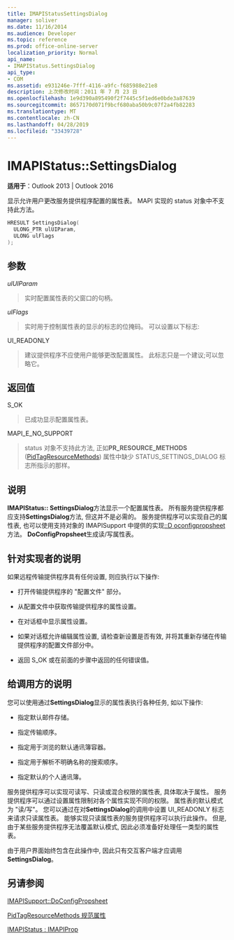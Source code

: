 ```yaml
---
title: IMAPIStatusSettingsDialog
manager: soliver
ms.date: 11/16/2014
ms.audience: Developer
ms.topic: reference
ms.prod: office-online-server
localization_priority: Normal
api_name:
- IMAPIStatus.SettingsDialog
api_type:
- COM
ms.assetid: e931246e-7fff-4116-a9fc-f685988e21e8
description: 上次修改时间：2011 年 7 月 23 日
ms.openlocfilehash: 1e9d390a895490f2f7445c5f1ed6e0bde3a87639
ms.sourcegitcommit: 8657170d071f9bcf680aba50b9c07f2a4fb82283
ms.translationtype: MT
ms.contentlocale: zh-CN
ms.lasthandoff: 04/28/2019
ms.locfileid: "33439728"
---
```

# <a name="imapistatussettingsdialog"></a>IMAPIStatus::SettingsDialog

  
  
**适用于**：Outlook 2013 | Outlook 2016 
  
显示允许用户更改服务提供程序配置的属性表。 MAPI 实现的 status 对象中不支持此方法。
  
```cpp
HRESULT SettingsDialog(
  ULONG_PTR ulUIParam,
  ULONG ulFlags
);
```

## <a name="parameters"></a>参数

 _ulUIParam_
  
> 实时配置属性表的父窗口的句柄。
    
 _ulFlags_
  
> 实时用于控制属性表的显示的标志的位掩码。 可以设置以下标志:
    
UI_READONLY 
  
> 建议提供程序不应使用户能够更改配置属性。 此标志只是一个建议;可以忽略它。
    
## <a name="return-value"></a>返回值

S_OK 
  
> 已成功显示配置属性表。
    
MAPI_E_NO_SUPPORT 
  
> status 对象不支持此方法, 正如**PR_RESOURCE_METHODS** ([PidTagResourceMethods](pidtagresourcemethods-canonical-property.md)) 属性中缺少 STATUS_SETTINGS_DIALOG 标志所指示的那样。
    
## <a name="remarks"></a>说明

**IMAPIStatus:: SettingsDialog**方法显示一个配置属性表。 所有服务提供程序都应支持**SettingsDialog**方法, 但这并不是必需的。 服务提供程序可以实现自己的属性表, 也可以使用支持对象的 IMAPISupport 中提供的实现[::D oconfigpropsheet](imapisupport-doconfigpropsheet.md)方法。 **DoConfigPropsheet**生成读/写属性表。 
  
## <a name="notes-to-implementers"></a>针对实现者的说明

如果远程传输提供程序具有任何设置, 则应执行以下操作:
  
- 打开传输提供程序的 "配置文件" 部分。
    
- 从配置文件中获取传输提供程序的属性设置。
    
- 在对话框中显示属性设置。
    
- 如果对话框允许编辑属性设置, 请检查新设置是否有效, 并将其重新存储在传输提供程序的配置文件部分中。
    
- 返回 S_OK 或在前面的步骤中返回的任何错误值。
    
## <a name="notes-to-callers"></a>给调用方的说明

您可以使用通过**SettingsDialog**显示的属性表执行各种任务, 如以下操作: 
  
- 指定默认邮件存储。
    
- 指定传输顺序。
    
- 指定用于浏览的默认通讯簿容器。
    
- 指定用于解析不明确名称的搜索顺序。
    
- 指定默认的个人通讯簿。
    
服务提供程序可以实现可读写、只读或混合权限的属性表, 具体取决于属性。 服务提供程序可以通过设置属性限制对各个属性实现不同的权限。 属性表的默认模式为 "读/写"。 您可以通过在对**SettingsDialog**的调用中设置 UI_READONLY 标志来请求只读属性表。 能够实现只读属性表的服务提供程序可以执行此操作。 但是, 由于某些服务提供程序无法覆盖默认模式, 因此必须准备好处理任一类型的属性表。 
  
由于用户界面始终包含在此操作中, 因此只有交互客户端才应调用**SettingsDialog**。
  
## <a name="see-also"></a>另请参阅



[IMAPISupport::DoConfigPropsheet](imapisupport-doconfigpropsheet.md)
  
[PidTagResourceMethods 规范属性](pidtagresourcemethods-canonical-property.md)
  
[IMAPIStatus : IMAPIProp](imapistatusimapiprop.md)

